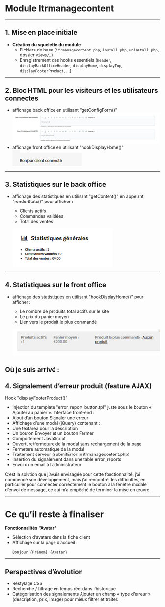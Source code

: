 # Module Itrmanagecontent 

---

## 1. Mise en place initiale  
- **Création du squelette du module**  
  - Fichiers de base (`itrmanagecontent.php`, `install.php`, `uninstall.php`, dossier `views/…`)  
  - Enregistrement des hooks essentiels (`header`, `displayBackOfficeHeader`, `displayHome`, `displayTop`, `displayFooterProduct`, ...) 

---

## 2. Bloc HTML pour les visiteurs et les utilisateurs connectes
   - affichage back office en utilisant "getConfigForm()"
   ![Alt text](<Screenshot 2025-08-06 230738.png>)
   - affichage front office en utilisant "hookDisplayHome()"
   ![Alt text](<Screenshot 2025-08-06 231427.png>)



---

## 3. Statistiques sur le back office  
- affichage des statistiques en utilisant "getContent()" en appelant "renderStats()" pour afficher :  
     - Clients actifs  
     - Commandes validées  
     - Total des ventes  
    
    ![Alt text](<Screenshot 2025-08-06 230815.png>)


---

## 4. Statistiques sur le front office  
- affichage des statistiques en utilisant "hookDisplayHome()" pour afficher :
    - Le nombre de produits total actifs sur le site
    - Le prix du panier moyen
    - Lien vers le produit le plus commandé

    ![Alt text](image.png)


## Où je suis arrivé :

## 4. Signalement d’erreur produit (feature AJAX)  
Hook "displayFooterProduct()"
- Injection du template "error_report_button.tpl" juste sous le bouton « Ajouter au panier ».
Interface front-end :
- Ajout d’un bouton Signaler une erreur
- Affichage d’une modal (jQuery) contenant :
- Une textarea pour la description
- Un bouton Envoyer et un bouton Fermer
- Comportement JavaScript
- Ouverture/fermeture de la modal sans rechargement de la page
- Fermeture automatique de la modal
- Traitement serveur (submitError in itrmanagecontent.php)
- Insertion du signalement dans une table error_reports
- Envoi d’un email à l’administrateur 

C’est la solution que j’avais envisagée pour cette fonctionnalité, j’ai commencé son développement, mais j’ai rencontré des difficultés, en particulier pour connecter correctement le bouton à la fenêtre modale d’envoi de message, ce qui m’a empêché de terminer la mise en œuvre.

---

# Ce qu’il reste à finaliser

**Fonctionnalités “Avatar”** 
   - Sélection d’avatars dans la fiche client  
   - Affichage sur la page d’accueil :  
     ```
     Bonjour {Prénom} {Avatar}
     ```

---

## Perspectives d’évolution  
- Restylage CSS 
- Recherche / filtrage en temps réel dans l’historique  
- Catégorisation des signalements
  Ajouter un champ « type d’erreur » (description, prix, image) pour mieux filtrer et traiter.


